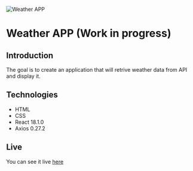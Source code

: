 ![Weather APP](https://github.com/jwywrocki/portfolio/blob/main/img/projects/weather_app?raw=true)

# Weather APP (Work in progress)

## Introduction

The goal is to create an application that will retrive weather data from API and display it.

## Technologies

-   HTML
-   CSS
-   React 18.1.0
-   Axios 0.27.2

## Live

You can see it live [here](https://jwywrocki.github.io/weather-app/)
